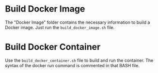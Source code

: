 # Build Docker Image
The "Docker Image" folder contains the necessary information to build
a Docker image.  Just run the ```build_docker_image.sh``` file.

# Build Docker Container
Use the ```build_docker_container.sh``` file to build and run the container.
The syntax of the docker run command is commented in that BASH file.
